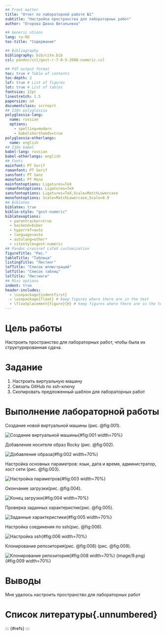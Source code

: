 ```yaml
---
## Front matter
title: "Отчет по лабораторной работе №1"
subtitle: "Настройка пространства для лабораторных работ"
author: "Егорова Диана Витальевна"

## Generic otions
lang: ru-RU
toc-title: "Содержание"

## Bibliography
bibliography: bib/cite.bib
csl: pandoc/csl/gost-r-7-0-5-2008-numeric.csl

## Pdf output format
toc: true # Table of contents
toc-depth: 2
lof: true # List of figures
lot: true # List of tables
fontsize: 12pt
linestretch: 1.5
papersize: a4
documentclass: scrreprt
## I18n polyglossia
polyglossia-lang:
  name: russian
  options:
	- spelling=modern
	- babelshorthands=true
polyglossia-otherlangs:
  name: english
## I18n babel
babel-lang: russian
babel-otherlangs: english
## Fonts
mainfont: PT Serif
romanfont: PT Serif
sansfont: PT Sans
monofont: PT Mono
mainfontoptions: Ligatures=TeX
romanfontoptions: Ligatures=TeX
sansfontoptions: Ligatures=TeX,Scale=MatchLowercase
monofontoptions: Scale=MatchLowercase,Scale=0.9
## Biblatex
biblatex: true
biblio-style: "gost-numeric"
biblatexoptions:
  - parentracker=true
  - backend=biber
  - hyperref=auto
  - language=auto
  - autolang=other*
  - citestyle=gost-numeric
## Pandoc-crossref LaTeX customization
figureTitle: "Рис."
tableTitle: "Таблица"
listingTitle: "Листинг"
lofTitle: "Список иллюстраций"
lotTitle: "Список таблиц"
lolTitle: "Листинги"
## Misc options
indent: true
header-includes:
  - \usepackage{indentfirst}
  - \usepackage{float} # keep figures where there are in the text
  - \floatplacement{figure}{H} # keep figures where there are in the text
---
```


# Цель работы

Настроить пространство для лабораторных работ, чтобы была их структурированная сдача. 

# Задание

1. Настроить виртуальную машину
2. Связать GitHub по ssh-ключу
3. Скопировать предложенный шаблон для лабораторных работ


# Выполнение лабораторной работы

Создание новой виртуальной машины (рис. @fig:001).

![Создание виртуальной машины](image/1.png){#fig:001 width=70%}

Добавление носителя образ Rocky (рис. @fig:002).

![Добавление образа](image/2.png){#fig:002 width=70%}

Настройка основных параметров: язык, дата и время, администратор, хост сети (рис. @fig:003).

![Настройка параметров](image/3.png){#fig:003 width=70%}

Окончание загрузки(рис. @fig:004).

![Конец загрузки](image/4.png){#fig:004 width=70%}

Проверка заданных характеристик(рис. @fig:005).

![Заданные характеристики](image/5.png){#fig:005 width=70%}

Настройка соединения по ssh(рис. @fig:006).

![Настройка ssh](image/6.png){#fig:006 width=70%}

Клонирование репозитория(рис. @fig:008) (рис. @fig:009).

![Клонирование репозитория](image/8.png){#fig:008 width=70%} (image/9.png) {#fig:009 width=70%}

# Выводы

Мне удалось настроить пространство для лабораторных работ

# Список литературы{.unnumbered}

::: {#refs}
:::
